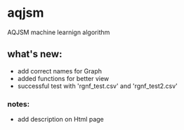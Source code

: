 # aqjsm
AQJSM machine learnign algorithm

## what's new:
* add correct names for Graph
* added functions for better view
* successful test with 'rgnf_test.csv' and 'rgnf_test2.csv'

### notes:
* add description on Html page